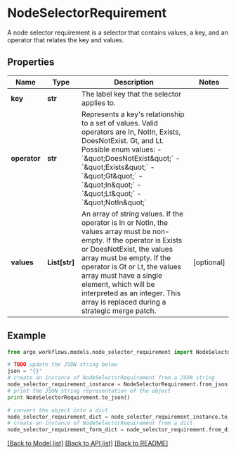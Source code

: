 # NodeSelectorRequirement

A node selector requirement is a selector that contains values, a key, and an operator that relates the key and values.

## Properties

Name | Type | Description | Notes
------------ | ------------- | ------------- | -------------
**key** | **str** | The label key that the selector applies to. | 
**operator** | **str** | Represents a key&#39;s relationship to a set of values. Valid operators are In, NotIn, Exists, DoesNotExist. Gt, and Lt.  Possible enum values:  - &#x60;\&quot;DoesNotExist\&quot;&#x60;  - &#x60;\&quot;Exists\&quot;&#x60;  - &#x60;\&quot;Gt\&quot;&#x60;  - &#x60;\&quot;In\&quot;&#x60;  - &#x60;\&quot;Lt\&quot;&#x60;  - &#x60;\&quot;NotIn\&quot;&#x60; | 
**values** | **List[str]** | An array of string values. If the operator is In or NotIn, the values array must be non-empty. If the operator is Exists or DoesNotExist, the values array must be empty. If the operator is Gt or Lt, the values array must have a single element, which will be interpreted as an integer. This array is replaced during a strategic merge patch. | [optional] 

## Example

```python
from argo_workflows.models.node_selector_requirement import NodeSelectorRequirement

# TODO update the JSON string below
json = "{}"
# create an instance of NodeSelectorRequirement from a JSON string
node_selector_requirement_instance = NodeSelectorRequirement.from_json(json)
# print the JSON string representation of the object
print NodeSelectorRequirement.to_json()

# convert the object into a dict
node_selector_requirement_dict = node_selector_requirement_instance.to_dict()
# create an instance of NodeSelectorRequirement from a dict
node_selector_requirement_form_dict = node_selector_requirement.from_dict(node_selector_requirement_dict)
```
[[Back to Model list]](../README.md#documentation-for-models) [[Back to API list]](../README.md#documentation-for-api-endpoints) [[Back to README]](../README.md)


